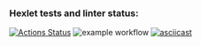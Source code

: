 ### Hexlet tests and linter status:
[![Actions Status](https://github.com/proydemte/java-project-lvl2/workflows/hexlet-check/badge.svg)](https://github.com/proydemte/java-project-lvl2/actions)
![example workflow](https://github.com/proydemte/java-project-lvl2/actions/workflows/github_actions.yml/badge.svg)
[![asciicast](https://asciinema.org/a/RiMsU0IcrhYeEbzgclYfJsNu6.svg)](https://asciinema.org/a/RiMsU0IcrhYeEbzgclYfJsNu6)